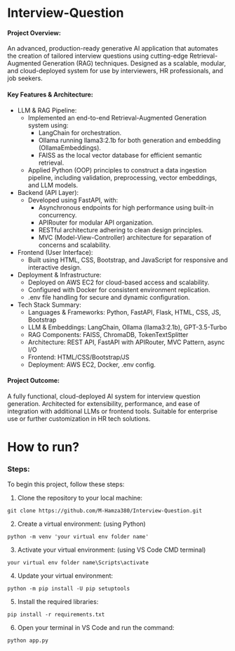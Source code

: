 # Interview-Question

#### Project Overview:

An advanced, production-ready generative AI application that automates the creation of tailored interview questions using cutting-edge Retrieval-Augmented Generation (RAG) techniques. Designed as a scalable, modular, and cloud-deployed system for use by interviewers, HR professionals, and job seekers.

#### Key Features & Architecture:
- LLM & RAG Pipeline:
  - Implemented an end-to-end Retrieval-Augmented Generation system using:
    - LangChain for orchestration.
    - Ollama running llama3:2.1b for both generation and embedding (OllamaEmbeddings).
    - FAISS as the local vector database for efficient semantic retrieval.
  - Applied Python (OOP) principles to construct a data ingestion pipeline, including validation, preprocessing, vector embeddings, and LLM models.
- Backend (API Layer):
  - Developed using FastAPI, with:
    - Asynchronous endpoints for high performance using built-in concurrency.
    - APIRouter for modular API organization.
    - RESTful architecture adhering to clean design principles.
    - MVC (Model-View-Controller) architecture for separation of concerns and scalability.
- Frontend (User Interface):
  - Built using HTML, CSS, Bootstrap, and JavaScript for responsive and interactive design.
- Deployment & Infrastructure:
  - Deployed on AWS EC2 for cloud-based access and scalability.
  - Configured with Docker for consistent environment replication.
  - .env file handling for secure and dynamic configuration.
- Tech Stack Summary:
  - Languages & Frameworks: Python, FastAPI, Flask, HTML, CSS, JS, Bootstrap
  - LLM & Embeddings: LangChain, Ollama (llama3:2.1b), GPT-3.5-Turbo
  - RAG Components: FAISS, ChromaDB, TokenTextSplitter
  - Architecture: REST API, FastAPI with APIRouter, MVC Pattern, async I/O
  - Frontend: HTML/CSS/Bootstrap/JS
  - Deployment: AWS EC2, Docker, .env config.

#### Project Outcome:

A fully functional, cloud-deployed AI system for interview question generation. Architected for extensibility, performance, and ease of integration with additional LLMs or frontend tools. Suitable for enterprise use or further customization in HR tech solutions.

# How to run?

### Steps:

To begin this project, follow these steps:

1. Clone the repository to your local machine:

```
git clone https://github.com/M-Hamza380/Interview-Question.git
```

2. Create a virtual environment: (using Python)

```
python -m venv 'your virtual env folder name'
```

3. Activate your virtual environment: (using VS Code CMD terminal)

```
your virtual env folder name\Scripts\activate
```

4. Update your virtual environment:

```
python -m pip install -U pip setuptools
```

5. Install the required libraries:

```
pip install -r requirements.txt
```

6. Open your terminal in VS Code and run the command:

```
python app.py
```

